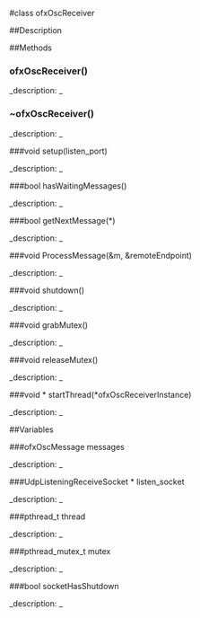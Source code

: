 #class ofxOscReceiver


##Description





##Methods



### ofxOscReceiver()

<!--

_syntax: ofxOscReceiver()_

_name: ofxOscReceiver_

_returns: _

_returns_description: _

_parameters: _

_access: public_

_version_started: 007_

_version_deprecated: _

_summary: _

_constant: False_

_static: no_

_visible: True_

_advanced: False_



-->

_description: _







### ~ofxOscReceiver()

<!--

_syntax: ~ofxOscReceiver()_

_name: ~ofxOscReceiver_

_returns: _

_returns_description: _

_parameters: _

_access: public_

_version_started: 007_

_version_deprecated: _

_summary: _

_constant: False_

_static: no_

_visible: True_

_advanced: False_



-->

_description: _







###void setup(listen_port)

<!--

_syntax: setup(listen_port)_

_name: setup_

_returns: void_

_returns_description: _

_parameters: int listen_port_

_access: public_

_version_started: 007_

_version_deprecated: _

_summary: _

_constant: False_

_static: no_

_visible: True_

_advanced: False_



-->

_description: _







###bool hasWaitingMessages()

<!--

_syntax: hasWaitingMessages()_

_name: hasWaitingMessages_

_returns: bool_

_returns_description: _

_parameters: _

_access: public_

_version_started: 007_

_version_deprecated: _

_summary: _

_constant: False_

_static: no_

_visible: True_

_advanced: False_



-->

_description: _







###bool getNextMessage(*)

<!--

_syntax: getNextMessage(*)_

_name: getNextMessage_

_returns: bool_

_returns_description: _

_parameters: ofxOscMessage *_

_access: public_

_version_started: 007_

_version_deprecated: _

_summary: _

_constant: False_

_static: no_

_visible: True_

_advanced: False_



-->

_description: _







###void ProcessMessage(&m, &remoteEndpoint)

<!--

_syntax: ProcessMessage(&m, &remoteEndpoint)_

_name: ProcessMessage_

_returns: void_

_returns_description: _

_parameters: const osc::ReceivedMessage &m, const IpEndpointName &remoteEndpoint_

_access: protected_

_version_started: 007_

_version_deprecated: _

_summary: _

_constant: False_

_static: no_

_visible: True_

_advanced: False_



-->

_description: _







###void shutdown()

<!--

_syntax: shutdown()_

_name: shutdown_

_returns: void_

_returns_description: _

_parameters: _

_access: private_

_version_started: 007_

_version_deprecated: _

_summary: _

_constant: False_

_static: no_

_visible: True_

_advanced: False_



-->

_description: _







###void grabMutex()

<!--

_syntax: grabMutex()_

_name: grabMutex_

_returns: void_

_returns_description: _

_parameters: _

_access: private_

_version_started: 007_

_version_deprecated: _

_summary: _

_constant: False_

_static: no_

_visible: True_

_advanced: False_



-->

_description: _







###void releaseMutex()

<!--

_syntax: releaseMutex()_

_name: releaseMutex_

_returns: void_

_returns_description: _

_parameters: _

_access: private_

_version_started: 007_

_version_deprecated: _

_summary: _

_constant: False_

_static: no_

_visible: True_

_advanced: False_



-->

_description: _







###void * startThread(*ofxOscReceiverInstance)

<!--

_syntax: startThread(*ofxOscReceiverInstance)_

_name: startThread_

_returns: void *_

_returns_description: _

_parameters: void *ofxOscReceiverInstance_

_access: private_

_version_started: 007_

_version_deprecated: _

_summary: _

_constant: False_

_static: yes_

_visible: True_

_advanced: False_



-->

_description: _







##Variables



###ofxOscMessage messages

<!--

_name: messages_

_type: ofxOscMessage_

_access: private_

_version_started: 007_

_version_deprecated: _

_summary: _

_visible: True_

_constant: True_

_advanced: False_



-->

_description: _







###UdpListeningReceiveSocket * listen_socket

<!--

_name: listen_socket_

_type: UdpListeningReceiveSocket *_

_access: private_

_version_started: 007_

_version_deprecated: _

_summary: _

_visible: True_

_constant: True_

_advanced: False_



-->

_description: _







###pthread_t thread

<!--

_name: thread_

_type: pthread_t_

_access: private_

_version_started: 007_

_version_deprecated: _

_summary: _

_visible: True_

_constant: True_

_advanced: False_



-->

_description: _







###pthread_mutex_t mutex

<!--

_name: mutex_

_type: pthread_mutex_t_

_access: private_

_version_started: 007_

_version_deprecated: _

_summary: _

_visible: True_

_constant: True_

_advanced: False_



-->

_description: _







###bool socketHasShutdown

<!--

_name: socketHasShutdown_

_type: bool_

_access: private_

_version_started: 007_

_version_deprecated: _

_summary: _

_visible: True_

_constant: True_

_advanced: False_



-->

_description: _







